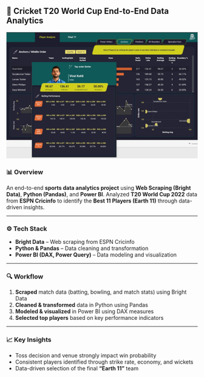## 🏏 Cricket T20 World Cup End-to-End Data Analytics
![image alt](https://github.com/MohdRaza-Firoj-Deshpande/Cricket-T20-World-Cup-End-to-End-Data-Analytics/blob/ac673af9de2331ed4d958845adbc678134a098ea/1705477483937.jfif)
### 📊 Overview

An end-to-end **sports data analytics project** using **Web Scraping (Bright Data)**, **Python (Pandas)**, and **Power BI**.
Analyzed **T20 World Cup 2022** data from **ESPN Cricinfo** to identify the **Best 11 Players (Earth 11)** through data-driven insights.

---

### ⚙️ Tech Stack

* **Bright Data** – Web scraping from ESPN Cricinfo
* **Python & Pandas** – Data cleaning and transformation
* **Power BI (DAX, Power Query)** – Data modeling and visualization

---

### 🔍 Workflow

1. **Scraped** match data (batting, bowling, and match stats) using Bright Data
2. **Cleaned & transformed** data in Python using Pandas
3. **Modeled & visualized** in Power BI using DAX measures
4. **Selected top players** based on key performance indicators

---

### 📈 Key Insights

* Toss decision and venue strongly impact win probability
* Consistent players identified through strike rate, economy, and wickets
* Data-driven selection of the final **“Earth 11”** team

